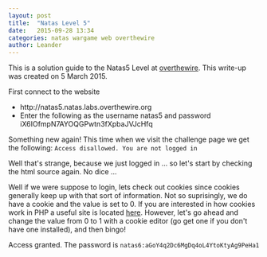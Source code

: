 ```yaml
---
layout: post
title:  "Natas Level 5"
date:   2015-09-28 13:34
categories: natas wargame web overthewire
author: Leander
---
```

This is a solution guide to the Natas5 Level at [overthewire](http://natas5.natas.labs.overthewire.org). This write-up was created on 5 March 2015.

First connect to the website
<ul><li>http://natas5.natas.labs.overthewire.org</li>
<li>Enter the following as the username natas5 and password iX6IOfmpN7AYOQGPwtn3fXpbaJVJcHfq</li></ul>

Something new again! This time when we visit the challenge page we get the following: <code>Access disallowed. You are not logged in </code>

Well that's strange, because we just logged in ... so let's start by checking the html source again. No dice ...

Well if we were suppose to login, lets check out cookies since cookies generally keep up with that sort of information. Not so suprisingly, we do have a cookie and the value is set to 0. If you are interested in how cookies work in PHP a useful site is located [here](http://www.phpnerds.com/article/using-cookies-in-php/2). However, let's go ahead and change the value from 0 to 1 with a cookie editor (go get one if you don't have one installed), and then bingo! 

Access granted. The password is <code>natas6:aGoY4q2Dc6MgDq4oL4YtoKtyAg9PeHa1</code>